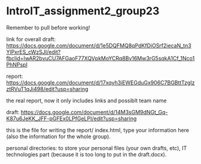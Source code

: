 # IntroIT_assignment2_group23

Remember to pull before working!

link for overall draft: 
https://docs.google.com/document/d/1e5DQFMQ8qPdKfDiOSrf2iecaN_tn3YlPxrES_cWzSJI/edit?fbclid=IwAR2bvuCU7AFGaoF77XQVpkMoYCRq8Bv16Mw3rG5sqkA1Cf_1Nco1PhNPspI

report: https://docs.google.com/document/d/17xqyh3iEWEGduGx906C7BGBttTzgIzztRVuT1qJi498/edit?usp=sharing

the real report, now it only includes links and possiblt team name


draft: https://docs.google.com/document/d/14M3sGM9dNGt_Gq-K87u6JeKK_JFF-pGFEx0LPfGeLPI/edit?usp=sharing

this is the file for writing the report/ index.html, type your information here (also the information for the whole group).


personal directories: to store your personal files (your own drafts, etc), IT technologies part (because it is too long to put in the draft.docx).

